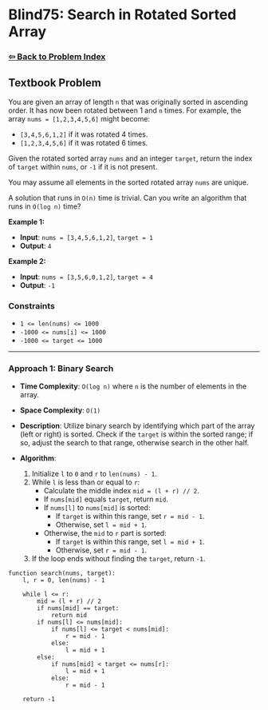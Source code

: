 # Blind75: Search in Rotated Sorted Array

### [⇦ Back to Problem Index](../../index.md)

## Textbook Problem

You are given an array of length `n` that was originally sorted in ascending order. It has now been rotated between 1 and `n` times. For example, the array `nums = [1,2,3,4,5,6]` might become:

-   `[3,4,5,6,1,2]` if it was rotated 4 times.
-   `[1,2,3,4,5,6]` if it was rotated 6 times.

Given the rotated sorted array `nums` and an integer `target`, return the index of `target` within `nums`, or `-1` if it is not present.

You may assume all elements in the sorted rotated array `nums` are unique.

A solution that runs in `O(n)` time is trivial. Can you write an algorithm that runs in `O(log n)` time?

**Example 1:**

-   **Input**: `nums = [3,4,5,6,1,2]`, `target = 1`
-   **Output**: `4`

**Example 2:**

-   **Input**: `nums = [3,5,6,0,1,2]`, `target = 4`
-   **Output**: `-1`

### Constraints

-   `1 <= len(nums) <= 1000`
-   `-1000 <= nums[i] <= 1000`
-   `-1000 <= target <= 1000`

---

### Approach 1: Binary Search

-   **Time Complexity**: `O(log n)` where `n` is the number of elements in the array.
-   **Space Complexity**: `O(1)`
-   **Description**: Utilize binary search by identifying which part of the array (left or right) is sorted. Check if the `target` is within the sorted range; if so, adjust the search to that range, otherwise search in the other half.
-   **Algorithm**:

    1.  Initialize `l` to `0` and `r` to `len(nums) - 1`.
    2.  While `l` is less than or equal to `r`:
        -   Calculate the middle index `mid = (l + r) // 2`.
        -   If `nums[mid]` equals `target`, return `mid`.
        -   If `nums[l]` to `nums[mid]` is sorted:
            -   If `target` is within this range, set `r = mid - 1`.
            -   Otherwise, set `l = mid + 1`.
        -   Otherwise, the `mid` to `r` part is sorted:
            -   If `target` is within this range, set `l = mid + 1`.
            -   Otherwise, set `r = mid - 1`.
    3.  If the loop ends without finding the `target`, return `-1`.

```pseudo
function search(nums, target):
	l, r = 0, len(nums) - 1

	while l <= r:
		mid = (l + r) // 2
		if nums[mid] == target:
			return mid
		if nums[l] <= nums[mid]:
			if nums[l] <= target < nums[mid]:
				r = mid - 1
			else:
				l = mid + 1
		else:
			if nums[mid] < target <= nums[r]:
				l = mid + 1
			else:
				r = mid - 1

	return -1
```
